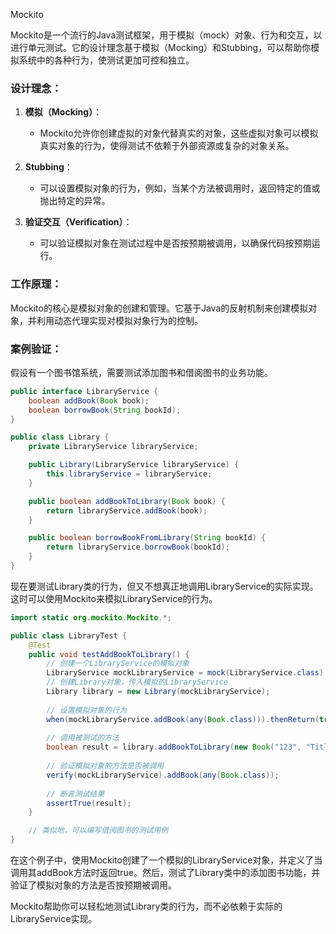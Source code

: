 



Mockito



Mockito是一个流行的Java测试框架，用于模拟（mock）对象、行为和交互，以进行单元测试。它的设计理念基于模拟（Mocking）和Stubbing，可以帮助你模拟系统中的各种行为，使测试更加可控和独立。

### 设计理念：

1. **模拟（Mocking）**：
   - Mockito允许你创建虚拟的对象代替真实的对象，这些虚拟对象可以模拟真实对象的行为，使得测试不依赖于外部资源或复杂的对象关系。
  
2. **Stubbing**：
   - 可以设置模拟对象的行为，例如，当某个方法被调用时，返回特定的值或抛出特定的异常。

3. **验证交互（Verification）**：
   - 可以验证模拟对象在测试过程中是否按预期被调用，以确保代码按预期运行。

### 工作原理：

Mockito的核心是模拟对象的创建和管理。它基于Java的反射机制来创建模拟对象，并利用动态代理实现对模拟对象行为的控制。

### 案例验证：

假设有一个图书馆系统，需要测试添加图书和借阅图书的业务功能。

```java
public interface LibraryService {
    boolean addBook(Book book);
    boolean borrowBook(String bookId);
}

public class Library {
    private LibraryService libraryService;

    public Library(LibraryService libraryService) {
        this.libraryService = libraryService;
    }

    public boolean addBookToLibrary(Book book) {
        return libraryService.addBook(book);
    }

    public boolean borrowBookFromLibrary(String bookId) {
        return libraryService.borrowBook(bookId);
    }
}
```

现在要测试Library类的行为，但又不想真正地调用LibraryService的实际实现。这时可以使用Mockito来模拟LibraryService的行为。

```java
import static org.mockito.Mockito.*;

public class LibraryTest {
    @Test
    public void testAddBookToLibrary() {
        // 创建一个LibraryService的模拟对象
        LibraryService mockLibraryService = mock(LibraryService.class);
        // 创建Library对象，传入模拟的LibraryService
        Library library = new Library(mockLibraryService);
        
        // 设置模拟对象的行为
        when(mockLibraryService.addBook(any(Book.class))).thenReturn(true);
        
        // 调用被测试的方法
        boolean result = library.addBookToLibrary(new Book("123", "Title"));
        
        // 验证模拟对象的方法是否被调用
        verify(mockLibraryService).addBook(any(Book.class));
        
        // 断言测试结果
        assertTrue(result);
    }

    // 类似地，可以编写借阅图书的测试用例
}
```

在这个例子中，使用Mockito创建了一个模拟的LibraryService对象，并定义了当调用其addBook方法时返回true。然后，测试了Library类中的添加图书功能，并验证了模拟对象的方法是否按预期被调用。

Mockito帮助你可以轻松地测试Library类的行为，而不必依赖于实际的LibraryService实现。